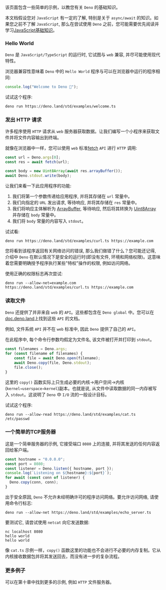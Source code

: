 该页面包含一些简单的示例，以教您有关 `Deno` 的基础知识。

本文档假设您对 `JavaScript` 有一定的了解, 特别是关于 `async/await` 的知识。如果您之前不了解 `JavaScript`, 那么在尝试使用 `Deno` 之前，您可能需要优先阅读并学习[JavaScript基础知识](https://developer.mozilla.org/en-US/docs/Learn/JavaScript)。

### Hello World
`Deno` 是 `JavaScript/TypeScript` 的运行时, 它试图与 `web` 兼容, 并尽可能使用现代特性。

浏览器兼容性意味着 `Deno` 中的 `Hello World` 程序与可以在浏览器中运行的程序相同:
```js
console.log("Welcome to Deno 🦕");
```

试试这个程序:
```shell
deno run https://deno.land/std/examples/welcome.ts
```

### 发出 HTTP 请求
许多程序使用 `HTTP` 请求从 `web` 服务器获取数据。让我们编写一个小程序来获取文件并将文件内容输出到终端。

就像在浏览器中一样，您可以使用 `web` 标准[fetch](https://developer.mozilla.org/en-US/docs/Web/API/Fetch_API) `API` 进行 `HTTP` 调用:
```js
const url = Deno.args[0];
const res = await fetch(url);

const body = new Uint8Array(await res.arrayBuffer());
await Deno.stdout.write(body);
```

让我们来看一下此应用程序的功能:
1. 我们将第一个参数传递给应用程序, 并将其存储在 `url` 常量中。
2. 我们向指定的 `URL` 发出请求, 等待响应, 并将其存储在 `res` 常量中。
3. 我们将响应主体解析为 [ArrayBuffer](https://developer.mozilla.org/en-US/docs/Web/JavaScript/Reference/Global_Objects/ArrayBuffer), 等待响应, 然后将其转换为 [Uint8Array](https://developer.mozilla.org/en-US/docs/Web/JavaScript/Reference/Global_Objects/Uint8Array) 并存储在 `body` 常量中。
4. 我们将 `body` 常量的内容写入 `stdout`。

试试看:
```shell
deno run https://deno.land/std/examples/curl.ts https://example.com
```

您将看到该程序返回有关网络访问的错误, 那么我们做错了什么？您可能还记得, 介绍中 `Deno` 在默认情况下是安全的运行时(即没有文件, 环境和网络权限)。这意味着您需要明确授予程序执行某些"特权"操作的权限, 例如访问网络。

使用正确的权限标志再次尝试:
```shell
deno run --allow-net=example.com https://deno.land/std/examples/curl.ts https://example.com
```

### 读取文件
`Deno` 还提供了并非来自 `web` 的 `API`。这些都包含在 `Deno global` 中。您可以在[doc.deno.land](https://doc.deno.land/https/github.com/denoland/deno/releases/latest/download/lib.deno.d.ts)上找到这些 `API` 的文档。

例如, 文件系统 `API` 并不在 `web` 标准中, 因此 `Deno` 提供了自己的 `API`。

在此程序中, 每个命令行参数均假定为文件名, 该文件被打开并打印到 `stdout`。
```js
const filenames = Deno.args;
for (const filename of filenames) {
    const file = await Deno.open(filename);
    await Deno.copy(file, Deno.stdout);
    file.close();
}
```
这里的 `copy()` 函数实际上只生成必要的内核→用户空间→内核(`kernel→userspace→kernel`)副本。也就是说, 从文件中读取数据的同一内存被写入 `stdout`。这说明了 `Deno` 中 `I/O` 流的一般设计目标。

试试这个程序:
```shell
deno run --allow-read https://deno.land/std/examples/cat.ts /etc/passwd
```

### 一个简单的TCP服务器
这是一个简单服务器的示例, 它接受端口 `8080` 上的连接, 并将其发送的任何内容返回给客户端。
```js
const hostname = "0.0.0.0";
const port = 8080;
const listener = Deno.listen({ hostname, port });
console.log(`Listening on ${hostname}:${port}`);
for await (const conn of listener) {
  Deno.copy(conn, conn);
}
```

出于安全原因, `Deno` 不允许未经明确许可的程序访问网络。要允许访问网络, 请使用命令行标志:
```shell
deno run --allow-net https://deno.land/std/examples/echo_server.ts
```

要测试它, 请尝试使用 `netcat` 向它发送数据:
```shell
nc localhost 8080
hello world
hello world
```

像 `cat.ts` 示例一样，`copy()` 函数这里的功能也不会进行不必要的内存复制。它从内核接收数据包并将其发送回去，而没有进一步的复杂流程。

### 更多例子
可以在第十章中找到更多的示例, 例如 `HTTP` 文件服务器。
